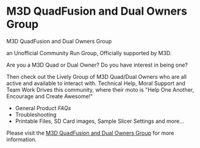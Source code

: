 # M3D QuadFusion and Dual Owners Group
M3D QuadFusion and Dual Owners Group

an Unofficial Community Run Group, 
Officially supported by M3D.

Are you a M3D Quad or Dual Owner? 
Do you have interest in being one?

Then check out the Lively Group of M3D Quad/Dual Owners who are all active and available to interact with. 
Technical Help, Moral Support and Team Work Drives this community, 
where their moto is "Help One Another, Encourage and Create Awesome!"

* General Product _FAQs_ 
* Troubleshooting
* Printable Files, SD Card images, Sample Slicer Settings and more...


Please visit the [M3D QuadFusion and Dual Owners Group](https://www.facebook.com/groups/287867492126710) for more information.
